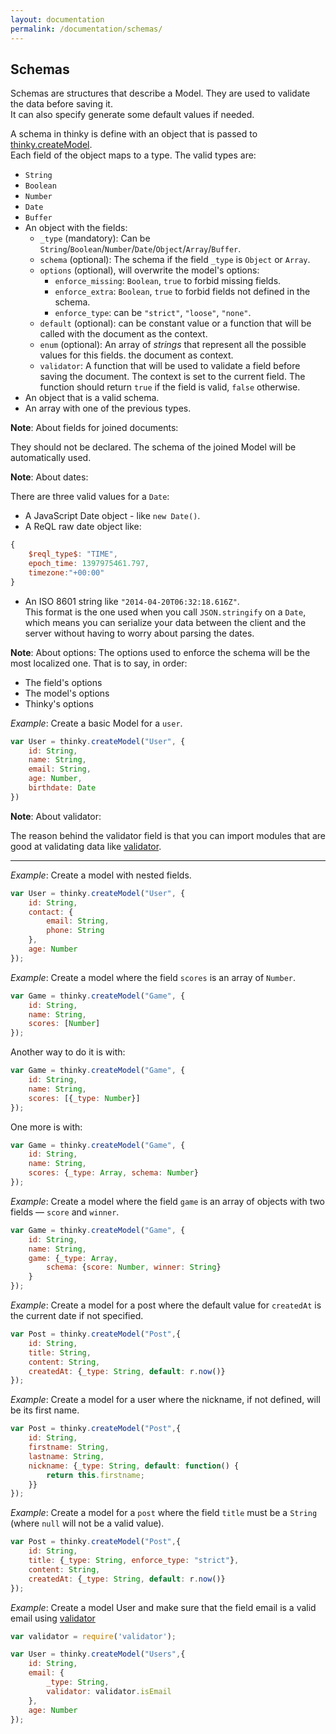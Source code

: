 ```yaml
---
layout: documentation
permalink: /documentation/schemas/
---
```


## Schemas

Schemas are structures that describe a Model. They are used to validate the
data before saving it.   
It can also specify generate some default values if needed.

A schema in thinky is define with an object that is passed to [thinky.createModel](/documentation/api/thinky/#createmodel).   
Each field of the object maps to a type. The valid types are:

- `String`
- `Boolean`
- `Number`
- `Date`
- `Buffer`
- An object with the fields:
    - `_type` (mandatory): Can be `String`/`Boolean`/`Number`/`Date`/`Object`/`Array`/`Buffer`.
    - `schema` (optional): The schema if the field `_type` is `Object` or `Array`.
    - `options` (optional), will overwrite the model's options:
        - `enforce_missing`: `Boolean`, `true` to forbid missing fields.
        - `enforce_extra`: `Boolean`, `true` to forbid fields not defined in the schema.
        - `enforce_type`: can be `"strict"`, `"loose"`, `"none"`.
    - `default` (optional): can be constant value or a function that will be called with the document as the context.
    - `enum` (optional): An array of _strings_ that represent all the possible values for this fields.
    the document as context.
    - `validator`: A function that will be used to validate a field before saving the document.
    The context is set to the current field. The function should return `true` if the field is valid,
    `false` otherwise.
- An object that is a valid schema.
- An array with one of the previous types.


__Note__: About fields for joined documents:

They should not be declared. The schema of the joined Model will be automatically used.

__Note__: About dates:

There are three valid values for a `Date`:

- A JavaScript Date object - like `new Date()`.
- A ReQL raw date object like:

```js
{
    $reql_type$: "TIME",
    epoch_time: 1397975461.797,
    timezone:"+00:00"
}
```
- An ISO 8601 string like `"2014-04-20T06:32:18.616Z"`.   
This format is the one used when you call `JSON.stringify` on a `Date`, which means you can serialize your data between the client
and the server without having to worry about parsing the dates.


__Note__: About options:
The options used to enforce the schema will be the most localized one. That is to say, in order:

- The field's options
- The model's options
- Thinky's options


_Example_: Create a basic Model for a `user`.

```js
var User = thinky.createModel("User", {
    id: String,
    name: String,
    email: String,
    age: Number,
    birthdate: Date
})
```

__Note__: About validator:

The reason behind the validator field is that you can import modules that are good at validating data like
[validator](https://github.com/chriso/validator.js).


----------------------


_Example_: Create a model with nested fields.

```js
var User = thinky.createModel("User", {
    id: String,
    contact: {
        email: String,
        phone: String
    },
    age: Number
});
```

_Example_: Create a model where the field `scores` is an array of `Number`.

```js
var Game = thinky.createModel("Game", {
    id: String,
    name: String,
    scores: [Number]
});
```

Another way to do it is with:

```js
var Game = thinky.createModel("Game", {
    id: String,
    name: String,
    scores: [{_type: Number}]
});
```

One more is with:

```js
var Game = thinky.createModel("Game", {
    id: String,
    name: String,
    scores: {_type: Array, schema: Number}
});
```




_Example_: Create a model where the field `game` is an array of objects with two fields &mdash; `score` and `winner`.

```js
var Game = thinky.createModel("Game", {
    id: String,
    name: String,
    game: {_type: Array,
        schema: {score: Number, winner: String}
    }
});
```




_Example_: Create a model for a post where the default value for `createdAt` is the
current date if not specified.

```js
var Post = thinky.createModel("Post",{
    id: String,
    title: String,
    content: String,
    createdAt: {_type: String, default: r.now()}
});
```

_Example_: Create a model for a user where the nickname, if not defined, will be its first
name.

```js
var Post = thinky.createModel("Post",{
    id: String,
    firstname: String,
    lastname: String,
    nickname: {_type: String, default: function() {
        return this.firstname;
    }}
});
```

_Example_: Create a model for a `post` where the field `title` must be a `String`
(where `null` will not be a valid value).

```js
var Post = thinky.createModel("Post",{
    id: String,
    title: {_type: String, enforce_type: "strict"},
    content: String,
    createdAt: {_type: String, default: r.now()}
});
```

_Example_: Create a model User and make sure that the field email is a valid email
using [validator](https://github.com/chriso/validator.js)

```js
var validator = require('validator');

var User = thinky.createModel("Users",{
    id: String,
    email: {
        _type: String,
        validator: validator.isEmail
    },
    age: Number
});
```


